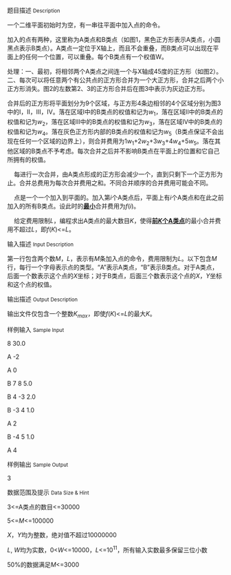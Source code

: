 <div class="panel panel-default">
<div class="area-title">
<span>
题目描述
<small>Description</small>
</span></div>
<div class="panel-body">

<p>一个二维平面初始时为空，有一串往平面中加入点的命令。</p>
<p>加入的点有两种，这里称为A类点和B类点（如图1，黑色正方形表示A类点，小圆黑点表示B类点）。A类点一定位于X轴上，而且不会重叠，而B类点可以出现在平面上的任何一个位置，可以重叠。每个B类点有一个权值W。</p>
<p>处理：一、最初，将相邻两个A类点之间连一个与X轴成45度的正方形（如图2）。二、每次可以将任意两个有公共点的正方形合并为一个大正方形，合并之后两个小正方形消失。图2的左数第2、3的正方形合并后在图3中表示为灰边正方形。</p>
<p>合并后的正方形将平面划分为9个区域，与正方形4条边相邻的4个区域分别为图3中的I，II，III，IV。落在区域I中的B类点的权值和记为<em>w</em><sub>1</sub>，落在区域II中的B类点的权值和记为<em>w</em><sub>2</sub>，落在区域III中的B类点的权值和记为<em>w</em><sub>3</sub>，落在区域IV中的B类点的权值和记为<em>w</em><sub>4</sub>。落在灰色正方形内部的B类点的权值和记为<em>w</em><sub>5</sub>（B类点保证不会出现在任何一个区域的边界上），则合并费用为1<em>w</em><sub>1</sub>+2<em>w</em><sub>2</sub>+3<em>w</em><sub>3</sub>+4<em>w</em><sub>4</sub>+5<em>w</em><sub>5</sub>。落在其他区域的B类点不予考虑。每次合并之后并不影响B类点在平面上的位置和它自己所拥有的权值。</p>
<p>    每进行一次合并，由A类点形成的正方形会减少一个，直到只剩下一个正方形为止。合并总费用为每次合并费用之和。不同合并顺序的合并费用可能会不同。</p>
<p>    点是一个一个加入到平面的。加入第<em>i</em>个A类点后，平面上有<em>i</em>个A类点和在此之前加入的所有B类点。设此时的<strong><span style="text-decoration: underline;">最小</span></strong>合并费用为<em>f</em>(<em>i</em>)。</p>
<p>    给定费用限制<em>L</em>，编程求出A类点的最大数目<em>K</em>，使得<strong><span style="text-decoration: underline;">前</span></strong><strong><em><span style="text-decoration: underline;">K</span></em></strong><strong><span style="text-decoration: underline;">个</span></strong><strong><span style="text-decoration: underline;">A</span></strong><strong><span style="text-decoration: underline;">类点</span></strong>的最小合并费用不超过<em>L</em>，即<em>f</em>(<em>K</em>)&lt;=<em>L</em>。</p>

</div>
</div>

<div class="panel panel-default">
<div class="area-title">
<span>
输入描述
<small>Input Description</small>
</span></div>
<div class="panel-body">
<p>第一行包含两个数<em>M</em>，<em>L</em>，表示有<em>M</em>条加入点的命令，费用限制为<em>L</em>。以下包含<em>M</em>行，每行一个字母表示点的类型。“A”表示A类点，“B”表示B类点。对于A类点，后面一个数表示这个点的<em>X</em>坐标；对于B类点，后面三个数表示这个点的<em>X</em>，<em>Y</em>坐标和这个点的权值。</p>

</div>
</div>
<div  class="panel panel-default">
<div class="area-title">
<span>
输出描述
<small>Output Description</small>
</span></div>
<div class="panel-body">

<p>输出文件仅包含一个整数<em>K<sub>max</sub></em>，即使<em>f</em>(<em>K</em>)&lt;=<em>L</em>的最大<em>K</em>。</p>

</div>
</div>


<div class="panel panel-default">
<div class="area-title">
<span>
样例输入
<small>Sample Input</small>
</span></div>
<div class="panel-body">
<p>8 30.0</p>
<p>A -2</p>
<p>A 0</p>
<p>B 7 8 5.0</p>
<p>B 4 -3 2.0</p>
<p>B -3 4 1.0</p>
<p>A 2</p>
<p>B -4 5 1.0</p>
<p>A 4</p>

</div>
</div>

<div class="panel panel-default">
<div class="area-title">
<span>
样例输出
<small>Sample Output</small>
</span></div>
<div class="panel-body">
<p>3</p>

</div>
</div>

<div class="panel panel-default">
<div class="area-title">
<span>
数据范围及提示
<small>Data Size & Hint</small>
</span></div>
<div class="panel-body">
<p>3&lt;=A类点的数目&lt;=30000</p>
<p>5&lt;=<em>M</em>&lt;=100000</p>
<p><em>X</em>，<em>Y</em>均为整数，绝对值不超过10000000</p>
<p><em>L</em>, <em>W</em>均为实数，0&lt;<em>W</em>&lt;=10000，<em>L</em>&lt;=10<sup>11</sup>，所有输入实数最多保留三位小数</p>
<p>50%的数据满足<em>M</em>&lt;=3000</p>
<p> </p>
<p> </p>
</div>
</div>